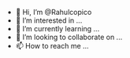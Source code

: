 - 👋 Hi, I’m @Rahulcopico
- 👀 I’m interested in ...
- 🌱 I’m currently learning ...
- 💞️ I’m looking to collaborate on ...
- 📫 How to reach me ...

<!---
Rahulcopico/Rahulcopico is a ✨ special ✨ repository because its `README.md` (this file) appears on your GitHub profile.
You can click the Preview link to take a look at your changes.
--->
